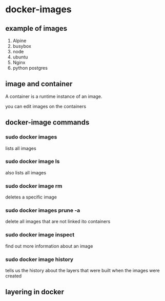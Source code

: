 # docker-images

## example of images

1. Alpine
2. busybox
3. node
4. ubuntu
5. Nginx
6. python postgres

## image and container

A container is a runtime instance of an image.

you can edit images on the containers

## docker-image commands

### sudo docker images

lists all images

### sudo docker image ls

also lists all images

### sudo docker image rm <image-id>

deletes a specific image

### sudo docker images prune -a

delete all images that are not linked ito containers

### sudo docker image inspect <image-id>

find out more information about an image

### sudo docker image history <image-id>

tells us the history about the layers that were built when the images were created

## layering in docker

